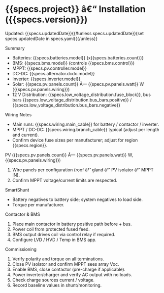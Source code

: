 ﻿# {{specs.project}} â€“ Installation ({{specs.version}})

Updated: {{specs.updatedDate}}{{#unless specs.updatedDate}}(set specs.updatedDate in specs.yaml){{/unless}}

Summary
- Batteries: {{specs.batteries.model}} (x{{specs.batteries.count}})
- BMS: {{specs.bms.model}} (controls {{specs.bms.control}})
- MPPT: {{specs.pv.controller.model}}
- DC-DC: {{specs.alternator.dcdc.model}}
- Inverter: {{specs.inverter.model}}
- Solar: {{specs.pv.panels.count}} Ã— {{specs.pv.panels.watt}} W ({{specs.pv.panels.wiring}})
- 12 V Distribution: {{specs.low_voltage_distribution.fuse_block}}, bus bars {{specs.low_voltage_distribution.bus_bars.positive}} / {{specs.low_voltage_distribution.bus_bars.negative}}

Wiring Notes
- Main runs: {{specs.wiring.main_cable}} for battery / contactor / inverter.
- MPPT / DC-DC: {{specs.wiring.branch_cable}} typical (adjust per length and current).
- Confirm device fuse sizes per manufacturer; adjust for region {{specs.region}}.

PV ({{specs.pv.panels.count}} Ã— {{specs.pv.panels.watt}} W, {{specs.pv.panels.wiring}})
1. Wire panels per configuration (roof â†’ gland â†’ PV isolator â†’ MPPT IN).
2. Confirm MPPT voltage/current limits are respected.

SmartShunt
- Battery negatives to battery side; system negatives to load side.
- Torque per manufacturer.

Contactor & BMS
1. Place main contactor in battery positive path before + bus.
2. Power coil from protected fused feed.
3. BMS output drives coil via control relay if required.
4. Configure LVD / HVD / Temp in BMS app.

Commissioning
1. Verify polarity and torque on all terminations.
2. Close PV isolator and confirm MPPT sees array Voc.
3. Enable BMS, close contactor (pre-charge if applicable).
4. Power inverter/charger and verify AC output with no loads.
5. Check charge sources current / voltage.
6. Record baseline values in shunt/monitoring.

